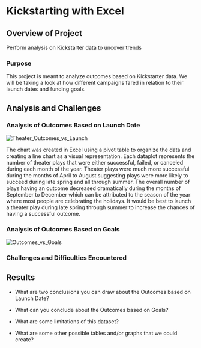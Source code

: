 # **Kickstarting with Excel**

## **Overview of Project**

Perform analysis on Kickstarter data to uncover trends

### **Purpose**

This project is meant to analyze outcomes based on Kickstarter data. We will be taking a look at how different campaigns fared in relation to their launch dates and funding goals. 

## **Analysis and Challenges**

### Analysis of Outcomes Based on Launch Date

![Theater_Outcomes_vs_Launch](https://user-images.githubusercontent.com/86776606/173473088-0946be27-74dd-4dc6-b64a-ee3fe0f029d6.png)

The chart was created in Excel using a pivot table to organize the data and creating a line chart as a visual representation. Each dataplot represents the number of theater plays that were either successful, failed, or canceled during each month of the year. Theater plays were much more successful during the months of April to August suggesting plays were more likely to succeed during late spring and all through summer. The overall number of plays having an outcome decreased dramatically during the months of September to December which can be attributed to the season of the year where most people are celebrating the holidays. It would be best to launch a theater play during late spring through summer to increase the chances of having a successful outcome. 

### Analysis of Outcomes Based on Goals

![Outcomes_vs_Goals](https://user-images.githubusercontent.com/86776606/173473130-72dd918c-63bf-47ca-9ce8-60fb87bcf800.png)

### Challenges and Difficulties Encountered

## Results

- What are two conclusions you can draw about the Outcomes based on Launch Date?

- What can you conclude about the Outcomes based on Goals?

- What are some limitations of this dataset?

- What are some other possible tables and/or graphs that we could create?
